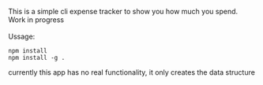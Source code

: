 This is a simple cli expense tracker to show you how much you spend.<br>
Work in progress<br>
<br>
Ussage:
```
npm install
npm install -g . 
```

currently this app has no real functionality, it only creates the data structure
